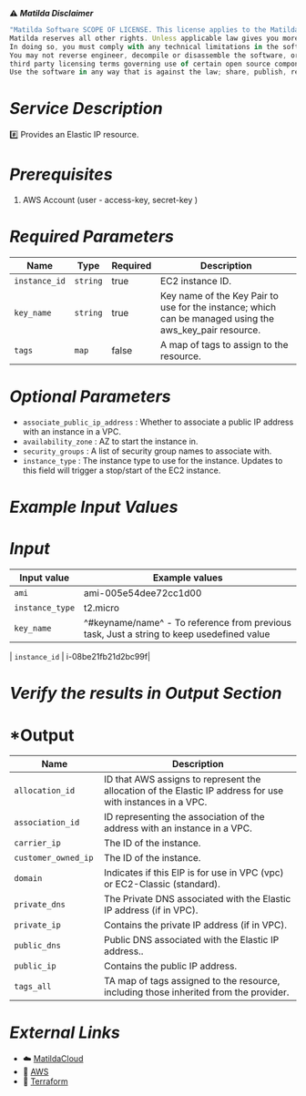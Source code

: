 :warning: ***Matilda Disclaimer***
```javascript
"Matilda Software SCOPE OF LICENSE. This license applies to the Matilda cloud product. The software is licensed, not sold. This agreement only gives you some rights to use the software. 
Matilda reserves all other rights. Unless applicable law gives you more rights despite this limitation, you may use the software only as expressly permitted in this agreement. 
In doing so, you must comply with any technical limitations in the software that only allow you to use it in certain ways. 
You may not reverse engineer, decompile or disassemble the software, or otherwise attempt to derive the source code for the software except and solely to the extent required by 
third party licensing terms governing use of certain open source components that may be included in the software; remove, minimize, block or modify any notices of Matilda or its suppliers in the software. 
Use the software in any way that is against the law; share, publish, rent or lease the software, or provide the software as a offering for others to use."
```

# *Service Description*
:hash: Provides an Elastic IP resource.

# *Prerequisites*
1. AWS Account (user - access-key, secret-key )


# *Required Parameters*
| Name | Type | Required | Description |
| --- | --- | --- | --- |
| `instance_id` | `string` | true | EC2 instance ID. |
| `key_name` | `string` | true| Key name of the Key Pair to use for the instance; which can be managed using the aws_key_pair resource. |
| `tags` | `map` | false | A map of tags to assign to the resource. |

# *Optional Parameters*
* `associate_public_ip_address` : 	 Whether to associate a public IP address with an instance in a VPC.
* `availability_zone` :	AZ to start the instance in.
* `security_groups` : A list of security group names to associate with.
* `instance_type`	: The instance type to use for the instance. Updates to this field will trigger a stop/start of the EC2 instance.

# *Example Input Values*
# *Input*

| Input value                       | Example values                                                                           |
|-----------------------------------|------------------------------------------------------------------------------------------|
| `ami`                             | ami-005e54dee72cc1d00                                                                    | 
| `instance_type`                   | t2.micro                                                                                 |
| `key_name`                        | ^#keyname/name^ - To reference from previous task, Just a string to keep usedefined value|

| `instance_id`                        | i-08be21fb21d2bc99f|

# *Verify the results in Output Section*
# *Output

| Name | Description |
| ------------- | ------------- |
| `allocation_id` |  ID that AWS assigns to represent the allocation of the Elastic IP address for use with instances in a VPC. |
| `association_id` |ID representing the association of the address with an instance in a VPC. |
| `carrier_ip` |The ID of the instance. |
| `customer_owned_ip ` |The ID of the instance. |
| `domain ` |Indicates if this EIP is for use in VPC (vpc) or EC2-Classic (standard). |
| `private_dns` |The Private DNS associated with the Elastic IP address (if in VPC). |
| `private_ip` |Contains the private IP address (if in VPC). |
| `public_dns` |Public DNS associated with the Elastic IP address.. |
| `public_ip ` |Contains the public IP address. |
| `tags_all ` |TA map of tags assigned to the resource, including those inherited from the provider. |


# *External Links*
* :cloud: [MatildaCloud](https://www.matildacloud.com/docs/ "Matildacloud")
* :link: [AWS](https://aws.amazon.com/console/)
* :link: [Terraform](https://registry.terraform.io/providers/hashicorp/aws/latest/docs/resources/eip)